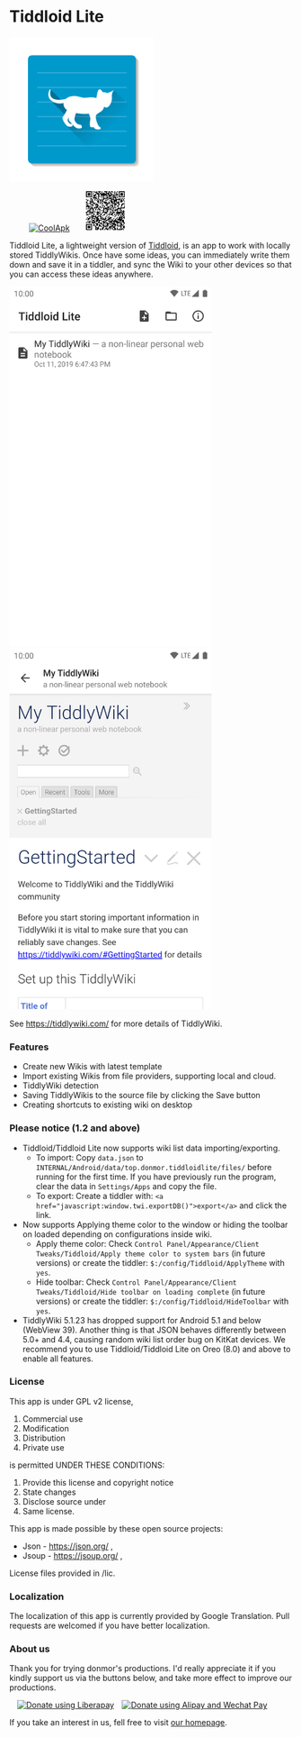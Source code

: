 # Tiddloid Lite

![avatar](img/Tiddloid.png)

&ensp;&ensp;&ensp;&ensp;&ensp;[![CoolApk](https://www.coolapk.com/static/img/icon.png)](https://www.coolapk.com/apk/top.donmor.tiddloidlite)&ensp;&ensp;&ensp;&ensp;<img src="img/qr.png" width="72" height="72" alt="QrCode"/>

Tiddloid Lite, a lightweight version of [Tiddloid](https://github.com/donmor/Tiddloid), is an app to work with locally stored TiddlyWikis. Once have some ideas, you can immediately write them down and save it in a tiddler, and sync the Wiki to your other devices so that you can access these ideas anywhere.

<img src="img/img01.png" width="360" height="640" alt="01"/>&emsp;&emsp;<img src="img/img02.png" width="360" height="640" alt="02"/>

See https://tiddlywiki.com/ for more details of TiddlyWiki.

### Features

* Create new Wikis with latest template
* Import existing Wikis from file providers, supporting local and cloud.
* TiddlyWiki detection
* Saving TiddlyWikis to the source file by clicking the Save button
* Creating shortcuts to existing wiki on desktop

### Please notice (1.2 and above)

* Tiddloid/Tiddloid Lite now supports wiki list data importing/exporting. 
    * To import: Copy `data.json` to `INTERNAL/Android/data/top.donmor.tiddloidlite/files/` before running for the first time. If you have previously run the program, clear the data in `Settings/Apps` and copy the file.
    * To export: Create a tiddler with: `<a href="javascript:window.twi.exportDB()">export</a>` and click the link.
* Now supports Applying theme color to the window or hiding the toolbar on loaded depending on configurations inside wiki.
    * Apply theme color: Check `Control Panel/Appearance/Client Tweaks/Tiddloid/Apply theme color to system bars` (in future versions) or create the tiddler: `$:/config/Tiddloid/ApplyTheme` with `yes`.
    * Hide toolbar: Check `Control Panel/Appearance/Client Tweaks/Tiddloid/Hide toolbar on loading complete` (in future versions) or create the tiddler: `$:/config/Tiddloid/HideToolbar` with `yes`.
* TiddlyWiki 5.1.23 has dropped support for Android 5.1 and below (WebView 39). Another thing is that JSON behaves differently between 5.0+ and 4.4, causing random wiki list order bug on KitKat devices. We recommend you to use Tiddloid/Tiddloid Lite on Oreo (8.0) and above to enable all features.

### License

This app is under GPL v2 license,
1. Commercial use
2. Modification
3. Distribution
4. Private use

is permitted UNDER THESE CONDITIONS:
1. Provide this license and copyright notice
2. State changes
3. Disclose source under
4. Same license.

This app is made possible by these open source projects:
* Json - https://json.org/ ,
* Jsoup - https://jsoup.org/ ,

License files provided in /lic.

### Localization

The localization of this app is currently provided by Google Translation. Pull requests are welcomed if you have better localization.

### About us

Thank you for trying donmor's productions. I'd really appreciate it if you kindly support us via the buttons below, and take more effect to improve our productions.

&ensp;&ensp;<a href="https://liberapay.com/donmor3000/donate"><img alt="Donate using Liberapay" src="https://liberapay.com/assets/widgets/donate.svg" height="30" /></a>&ensp;&ensp;<a href="https://donmor.top/#DonationQrCode"><img alt="Donate using Alipay and Wechat Pay" src="https://donmor.top/img/aliwechat.svg" height="30" /></a>

If you take an interest in us, fell free to visit [our homepage](https://donmor.top/).
